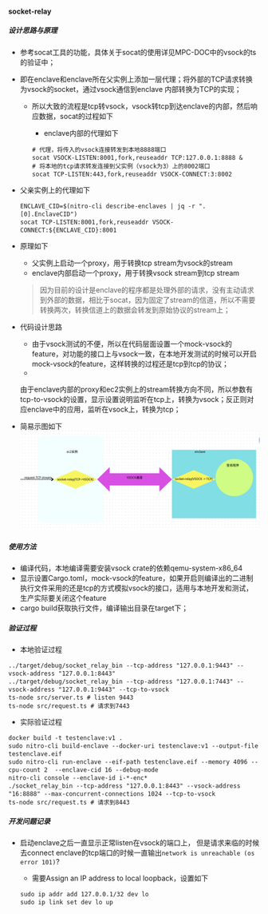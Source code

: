 #### socket-relay

##### 设计思路与原理

- 参考socat工具的功能，具体关于socat的使用详见MPC-DOC中的vsock的ts的验证中；
- 即在enclave和enclave所在父实例上添加一层代理；将外部的TCP请求转换为vsock的socket，通过vsock通信到enclave 内部转换为TCP的实现；
    - 所以大致的流程是tcp转vsock，vsock转tcp到达enclave的内部，然后响应数据，socat的过程如下

        - enclave内部的代理如下

      ```shell
      # 代理，将传入的vsock连接转发到本地8888端口
      socat VSOCK-LISTEN:8001,fork,reuseaddr TCP:127.0.0.1:8888 &
      # 将本地的tcp请求转发连接到父实例（vsock为3）上的8002端口
      socat TCP-LISTEN:443,fork,reuseaddr VSOCK-CONNECT:3:8002
      ```

- 父亲实例上的代理如下

  ```shell
  ENCLAVE_CID=$(nitro-cli describe-enclaves | jq -r ".[0].EnclaveCID")
  socat TCP-LISTEN:8001,fork,reuseaddr VSOCK-CONNECT:${ENCLAVE_CID}:8001
  ```

- 原理如下
    - 父实例上启动一个proxy，用于转换tcp stream为vsock的stream
    - enclave内部启动一个proxy，用于转换vsock stream到tcp stream
  > 因为目前的设计是enclave的程序都是处理外部的请求，没有主动请求到外部的数据，相比于socat，因为固定了stream的信道，所以不需要转换两次，转换信道上的数据会转发到原始协议的stream上；

- 代码设计思路
    - 由于vsock测试的不便，所以在代码层面设置一个mock-vsock的feature，对功能的接口上与vsock一致，在本地开发测试的时候可以开启mock-vsock的feature，这样转换的过程还是tcp到tcp的协议；
    -
  由于enclave内部的proxy和ec2实例上的stream转换方向不同，所以参数有tcp-to-vsock的设置，显示设置说明监听在tcp上，转换为vsock；反正则对应enclave中的应用，监听在vsock上，转换为tcp；
- 简易示图如下
  ![](./images/network-relay示意简图.png)

##### 使用方法

- 编译代码，本地编译需要安装vsock crate的依赖qemu-system-x86_64
- 显示设置Cargo.toml，mock-vsock的feature，如果开启则编译出的二进制执行文件采用的还是tcp的方式模拟vsock的接口，适用与本地开发和测试，生产实际要关闭这个feature
- cargo build获取执行文件，编译输出目录在target下；

##### 验证过程

- 本地验证过程

```shell
../target/debug/socket_relay_bin --tcp-address "127.0.0.1:9443" --vsock-address "127.0.0.1:8443"
../target/debug/socket_relay_bin --tcp-address "127.0.0.1:7443" --vsock-address "127.0.0.1:9443" --tcp-to-vsock
ts-node src/server.ts # listen 9443
ts-node src/request.ts # 请求到7443
```

- 实际验证过程

```shell
docker build -t testenclave:v1 .
sudo nitro-cli build-enclave --docker-uri testenclave:v1 --output-file testenclave.eif
sudo nitro-cli run-enclave --eif-path testenclave.eif --memory 4096 --cpu-count 2  --enclave-cid 16 --debug-mode
nitro-cli console --enclave-id i-*-enc*
./socket_relay_bin --tcp-address "127.0.0.1:8443" --vsock-address "16:8888" --max-concurrent-connections 1024 --tcp-to-vsock
ts-node src/request.ts # 请求到8443
```

##### 开发问题记录

- 启动enclave之后一直显示正常listen在vsock的端口上， 但是请求来临的时候去connect
  enclave的tcp端口的时候一直输出`network is unreachable (os error 101)`?
    - 需要Assign an IP address to local loopback，设置如下

    ```shell
    sudo ip addr add 127.0.0.1/32 dev lo
    sudo ip link set dev lo up
    ```